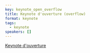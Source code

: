 ```yaml
---
key: keynote_open_overflow
title: Keynote d'ouverture (overflow)
format: keynote
tags:
  - keynote
speakers: []
---
```

[Keynote d'ouverture](../keynote_open)